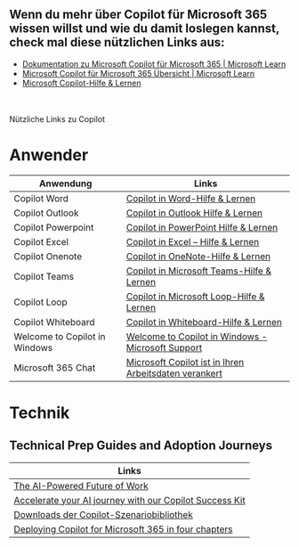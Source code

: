 ## Wenn du mehr über Copilot für Microsoft 365 wissen willst und wie du damit loslegen kannst, check mal diese nützlichen Links aus:

*   [Dokumentation zu Microsoft Copilot für Microsoft 365 | Microsoft Learn](https://learn.microsoft.com/de-de/microsoft-365-copilot/?culture=en-us&country=us)
*   [Microsoft Copilot für Microsoft 365 Übersicht | Microsoft Learn](https://learn.microsoft.com/de-de/microsoft-365-copilot/microsoft-365-copilot-overview)
*   [Microsoft Copilot-Hilfe & Lernen](https://support.microsoft.com/de-de/copilot)  
<br>
<br>
Nützliche Links zu Copilot  

# Anwender
|Anwendung|Links|
| --- | --- |
| Copilot Word | [Copilot in Word-Hilfe & Lernen](https://support.microsoft.com/de-de/copilot-word) |
| Copilot Outlook | [Copilot in Outlook Hilfe & Lernen](https://support.microsoft.com/de-de/copilot-outlook) |
| Copilot Powerpoint | [Copilot in PowerPoint Hilfe & Lernen](https://support.microsoft.com/de-de/copilot-powerpoint) |
| Copilot Excel | [Copilot in Excel – Hilfe & Lernen](https://support.microsoft.com/de-de/copilot-excel) |
| Copilot Onenote | [Copilot in OneNote-Hilfe & Lernen](https://support.microsoft.com/de-de/copilot-onenote) |
| Copilot Teams | [Copilot in Microsoft Teams-Hilfe & Lernen](https://support.microsoft.com/de-de/copilot-teams) |
| Copilot Loop | [Copilot in Microsoft Loop-Hilfe & Lernen](https://support.microsoft.com/de-de/copilot-loop) |
| Copilot Whiteboard | [Copilot in Whiteboard-Hilfe & Lernen](https://support.microsoft.com/de-de/copilot-whiteboard) |
| Welcome to Copilot in Windows | [Welcome to Copilot in Windows - Microsoft Support](https://support.microsoft.com/en-us/windows/welcome-to-copilot-in-windows-675708af-8c16-4675-afeb-85a5a476ccb0) |
| Microsoft 365 Chat | [Microsoft Copilot ist in Ihren Arbeitsdaten verankert](https://support.microsoft.com/de-de/copilot-microsoft365-chat) |

# Technik  
## Technical Prep Guides and Adoption Journeys
| **Links** |
| --- |
| [The AI-Powered Future of Work](https://cloudpartners.transform.microsoft.com/practices/modern-work/copilot?fbclid=iwzxh0bgnhzw0cmtaaar231jqf39nyri5rbhzvof_vrhul9s_rha_wljmfa3yp6lsvzquj1c9f91a_aem_areizvfwdluo_n_vvhh1x_8ygvek5tdxolvncfhaxjykp_emndi2ziu5h9srux3qffirfa731rx_a8lxqbjbqehh) |
|[Accelerate your AI journey with our Copilot Success Kit](https://adoption.microsoft.com/en-us/copilot/success-kit/?fbclid=IwZXh0bgNhZW0CMTAAAR2oje1PuRtN-gFx33F9s6ogQxzHcS0Yvlexdl9Uvy2L7o_96C8oeoxWuVk_aem_AReJ3s9umtzrFY2uZO9G8IlLMPuftesO16rSBtVDFr1msP8FJjonG5U59ue0iWt30vkOIgc_DCn-2M2VPTJXvbR6)|
|[Downloads der Copilot-Szenariobibliothek](https://adoption.microsoft.com/de-de/copilot-scenario-library/downloads/?fbclid=IwZXh0bgNhZW0CMTAAAR37eJV4tOcwIC5IllevIrCg1Nf-0jwFBPziiuERoxcPkkC0E65b6pra7mU_aem_ARcWC9buIeCO1Ilb2sBIwAWRvJrG67pXO7_kineHQ2Wn17THwvtHHgDgLpyUH2a7fuXveVaLcpmF11p_6uHlx8AX)|
|[Deploying Copilot for Microsoft 365 in four chapters](https://www.microsoft.com/insidetrack/blog/deploying-copilot-for-microsoft-365-in-four-chapters/?fbclid=IwZXh0bgNhZW0CMTAAAR1y3uiS4rvRiubdSlzRST1SB3KA52YNQ4I2abL3fc_FfthUfqi2cfWkgUU_aem_ARf36tX8TN6Z7oAApjKcBOoFqxTPl0_8OKkxz20_1Y31Y2LG_FLDwVIcaU3QcJ-PcYI0McT1d8sEQsVFpVqdhUNw)|
